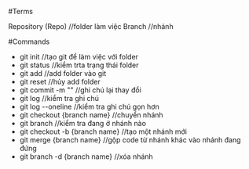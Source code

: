 #Terms

Repository (Repo) //folder làm việc
Branch //nhánh

#Commands

- git init //tạo git để làm việc với folder
- git status //kiểm trta trạng thái folder
- git add //add folder vào git
- git reset //hủy add folder
- git commit -m "" //ghi chú lại thay đổi
- git log //kiểm tra ghi chú
- git log --oneline //kiểm tra ghi chú gọn hơn
- git checkout {branch name} //chuyển nhánh
- git branch //kiểm tra đang ở nhánh nào
- git checkout -b {branch name} //tạo một nhánh mới
- git merge {branch name} //gộp code từ nhánh khác vào nhánh đang đứng
- git branch -d {branch name} //xóa nhánh 
